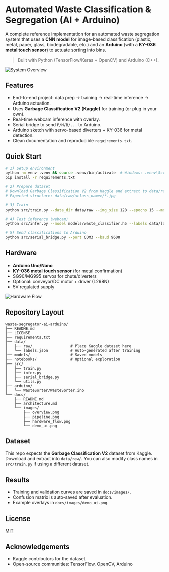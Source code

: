 # Automated Waste Classification & Segregation (AI + Arduino)

A complete reference implementation for an automated waste segregation system that uses a **CNN model** for image-based classification (plastic, metal, paper, glass, biodegradable, etc.) and an **Arduino** (with a **KY-036 metal touch sensor**) to actuate sorting into bins.

> Built with Python (TensorFlow/Keras + OpenCV) and Arduino (C++).

![System Overview](docs/images/overview.png)

## Features
- End-to-end project: data prep → training → real-time inference → Arduino actuation.
- Uses **Garbage Classification V2 (Kaggle)** for training (or plug in your own).
- Real-time webcam inference with overlay.
- Serial bridge to send `P/M/B/...` to Arduino.
- Arduino sketch with servo-based diverters + KY-036 for metal detection.
- Clean documentation and reproducible `requirements.txt`.

## Quick Start
```bash
# 1) Setup environment
python -m venv .venv && source .venv/bin/activate  # Windows: .venv\Scripts\activate
pip install -r requirements.txt

# 2) Prepare dataset
# Download Garbage Classification V2 from Kaggle and extract to data/raw/
# Expected structure: data/raw/<class_name>/*.jpg

# 3) Train
python src/train.py --data_dir data/raw --img_size 128 --epochs 15 --model_out models/waste_classifier.h5

# 4) Test inference (webcam)
python src/infer.py --model models/waste_classifier.h5 --labels data/labels.json

# 5) Send classifications to Arduino
python src/serial_bridge.py --port COM3 --baud 9600
```

## Hardware
- **Arduino Uno/Nano**
- **KY-036 metal touch sensor** (for metal confirmation)
- SG90/MG995 servos for chute/diverters
- Optional: conveyor/DC motor + driver (L298N)
- 5V regulated supply

![Hardware Flow](docs/images/hardware_flow.png)

## Repository Layout
```
waste-segregator-ai-arduino/
├── README.md
├── LICENSE
├── requirements.txt
├── data/
│   ├── raw/                 # Place Kaggle dataset here
│   └── labels.json          # Auto-generated after training
├── models/                  # Saved models
├── notebooks/               # Optional exploration
├── src/
│   ├── train.py
│   ├── infer.py
│   ├── serial_bridge.py
│   └── utils.py
├── arduino/
│   └── WasteSorter/WasteSorter.ino
└── docs/
    ├── README.md
    ├── architecture.md
    └── images/
        ├── overview.png
        ├── pipeline.png
        ├── hardware_flow.png
        └── demo_ui.png
```

## Dataset
This repo expects the **Garbage Classification V2** dataset from Kaggle. Download and extract into `data/raw/`. You can also modify class names in `src/train.py` if using a different dataset.

## Results
- Training and validation curves are saved in `docs/images/`.
- Confusion matrix is auto-saved after evaluation.
- Example overlays in `docs/images/demo_ui.png`.

## License
[MIT](LICENSE)

## Acknowledgements
- Kaggle contributors for the dataset
- Open-source communities: TensorFlow, OpenCV, Arduino
